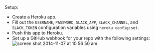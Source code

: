Setup:
* Create a Heroku app.
* Fill out the ``USERNAME``, ``PASSWORD``, ``SLACK_APP``,
  ``SLACK_CHANNEL``, and ``SLACK_TOKEN`` configuration variables using
  ``heroku config:set``.
* Push this app to Heroku.
* Set up a GitHub webhook for your repo with the following settings: ![screen shot 2014-11-07 at 10 56 50 am](https://cloud.githubusercontent.com/assets/69870/4958561/33468aea-66b0-11e4-8f1c-d0eaabdf3545.png)
